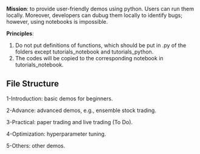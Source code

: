 **Mission**: to provide user-friendly demos using python. Users can run them locally. Moreover, developers can dubug them locally to identify bugs; however, using notebooks is impossible.


**Principles**: 

1) Do not put definitions of functions, which should be put in .py of the folders except tutorials_notebook and tutorials_python.
2) The codes will be copied to the corresponding notebook in tutorials_notebook.


## File Structure


1-Introduction: basic demos for beginners.

2-Advance: advanced demos, e.g., ensemble stock trading.

3-Practical: paper trading and live trading (To Do).

4-Optimization: hyperparameter tuning.

5-Others: other demos.



